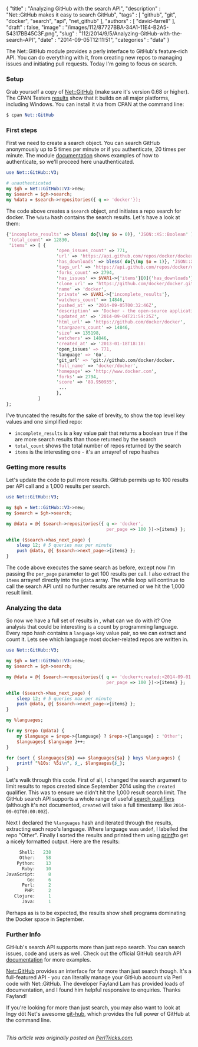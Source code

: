 {
   "title" : "Analyzing GitHub with the search API",
   "description" : "Net::GitHub makes it easy to search GitHub",
   "tags" : [
      "github",
      "git",
      "docker",
      "search",
      "api",
      "net_github"
   ],
   "authors" : [
      "david-farrell"
   ],
   "draft" : false,
   "image" : "/images/112/87727BBA-34A1-11E4-B2A5-54317BB45C3F.png",
   "slug" : "112/2014/9/5/Analyzing-GitHub-with-the-search-API",
   "date" : "2014-09-05T12:11:51",
   "categories" : "data"
}


The Net::GitHub module provides a perly interface to GitHub's feature-rich API. You can do everything with it, from creating new repos to managing issues and initiating pull requests. Today I'm going to focus on search.

### Setup

Grab yourself a copy of [Net::GitHub](https://metacpan.org/pod/Net::GitHub) (make sure it's version 0.68 or higher). The CPAN Testers [results](http://matrix.cpantesters.org/?dist=Net-GitHub+0.68) show that it builds on all major platforms, including Windows. You can install it via from CPAN at the command line:

```perl
$ cpan Net::GitHub
```

### First steps

First we need to create a search object. You can search GitHub anonymously up to 5 times per minute or if you authenticate, 20 times per minute. The module [documentation](https://metacpan.org/pod/Net::GitHub) shows examples of how to authenticate, so we'll proceed here unauthenticated.

```perl
use Net::GitHub::V3;

# unauthenticated
my $gh = Net::GitHub::V3->new;
my $search = $gh->search;
my %data = $search->repositories({ q => 'docker'});
```

The code above creates a `$search` object, and initiates a repo search for docker. The `%data` hash contains the search results. Let's have a look at them:

```perl
{'incomplete_results' => bless( do{\(my $o = 0)}, 'JSON::XS::Boolean' ),
 'total_count' => 12830,
 'items' => [ {
                   'open_issues_count' => 771,
                   'url' => 'https://api.github.com/repos/docker/docker',
                   'has_downloads' => bless( do{\(my $o = 1)}, 'JSON::XS::Boolean' ),
                   'tags_url' => 'https://api.github.com/repos/docker/docker/tags',
                   'forks_count' => 2794,
                   'has_issues' => $VAR1->{'items'}[0]{'has_downloads'},
                   'clone_url' => 'https://github.com/docker/docker.git',
                   'name' => 'docker',
                   'private' => $VAR1->{'incomplete_results'},
                   'watchers_count' => 14846,
                   'pushed_at' => '2014-09-05T00:32:46Z',
                   'description' => 'Docker - the open-source application container engine',
                   'updated_at' => '2014-09-04T21:59:25Z',
                   'html_url' => 'https://github.com/docker/docker',
                   'stargazers_count' => 14846,
                   'size' => 135198,
                   'watchers' => 14846,
                   'created_at' => '2013-01-18T18:10:
                   'open_issues' => 771,
                   'language' => 'Go',
                   'git_url' => 'git://github.com/docker/docker.
                   'full_name' => 'docker/docker',
                   'homepage' => 'http://www.docker.com',
                   'forks' => 2794,
                   'score' => '89.950935',
                    ...
                   },
            ]
};
```

I've truncated the results for the sake of brevity, to show the top level key values and one simplified repo:

-   `incomplete_results` is a key value pair that returns a boolean true if the are more search results than those returned by the search
-   `total_count` shows the total number of repos returned by the search
-   `items` is the interesting one - it's an arrayref of repo hashes

### Getting more results

Let's update the code to pull more results. GitHub permits up to 100 results per API call and a 1,000 results per search.

```perl
use Net::GitHub::V3;

my $gh = Net::GitHub::V3->new;
my $search = $gh->search;

my @data = @{ $search->repositories({ q => 'docker',
                                      per_page => 100 })->{items} };

while ($search->has_next_page) {
    sleep 12; # 5 queries max per minute
    push @data, @{ $search->next_page->{items} };
}
```

The code above executes the same search as before, except now I'm passing the `per_page` parameter to get 100 results per call. I also extract the `items` arrayref directly into the `@data` array. The while loop will continue to call the search API until no further results are returned or we hit the 1,000 result limit.

### Analyzing the data

So now we have a full set of results in , what can we do with it? One analysis that could be interesting is a count by programming language. Every repo hash contains a `language` key value pair, so we can extract and count it. Lets see which language most docker-related repos are written in.

```perl
use Net::GitHub::V3;

my $gh = Net::GitHub::V3->new;
my $search = $gh->search;

my @data = @{ $search->repositories({ q => 'docker+created:>2014-09-01',
                                      per_page => 100 })->{items} };

while ($search->has_next_page) {
    sleep 12; # 5 queries max per minute
    push @data, @{ $search->next_page->{items} };
}

my %languages;

for my $repo (@data) {
    my $language = $repo->{language} ? $repo->{language} : 'Other';
    $languages{ $language }++;
}

for (sort { $languages{$b} <=> $languages{$a} } keys %languages) {
    printf "%10s: %5i\n", $_, $languages{$_};
}
```

Let's walk through this code. First of all, I changed the search argument to limit results to repos created since September 2014 using the `created` qualifier. This was to ensure we didn't hit the 1,000 result search limit. The GitHub search API supports a whole range of useful [search qualifiers](https://developer.github.com/v3/search/#parameters) (although it's not documented, `created` will take a full timestamp like `2014-09-01T00:00:00Z`).

Next I declared the `%languages` hash and iterated through the results, extracting each repo's language. Where language was `undef`, I labelled the repo "Other". Finally I sorted the results and printed them using [printf](http://perldoc.perl.org/functions/printf.html)to get a nicely formatted output. Here are the results:

```perl
     Shell:   238
     Other:    58
    Python:    13
      Ruby:    10
JavaScript:     8
        Go:     6
      Perl:     2
       PHP:     2
   Clojure:     1
      Java:     1
```

Perhaps as is to be expected, the results show shell programs dominating the Docker space in September.

### Further Info

GitHub's search API supports more than just repo search. You can search issues, code and users as well. Check out the official GitHub search API [documentation](https://developer.github.com/v3/search/) for more examples.

[Net::GitHub](https://metacpan.org/pod/Net::GitHub) provides an interface for far more than just search though. It's a full-featured API - you can literally manage your GitHub account via Perl code with Net::GitHub. The developer Fayland Lam has provided loads of documentation, and I found him helpful responsive to enquiries. Thanks Fayland!

If you're looking for more than just search, you may also want to look at Ingy döt Net's awesome [git-hub](https://github.com/ingydotnet/git-hub), which provides the full power of GitHub at the command line.

\
*This article was originally posted on [PerlTricks.com](http://perltricks.com).*
